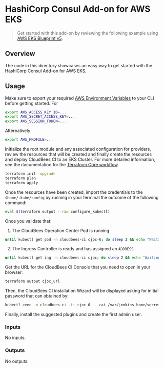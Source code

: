 # HashiCorp Consul Add-on for AWS EKS

> Get started with this add-on by reviewing the following example using [AWS EKS Blueprint v5](https://github.com/aws-ia/terraform-aws-eks-blueprints/tree/main).

## Overview

The code in this directory showcases an easy way to get started with the HashiCorp Consul Add-on for AWS EKS.

<!-- UNCOMMENT when root example is ready
* [main.tf](./main.tf) contains the AWS and Kubernetes resources needed to use this add-on.
* [outputs.tf](./outputs.tf) defines outputs that make interacting with `kubectl` easier
* [providers.tf](./providers.tf) defines the required Terraform (core) and Terraform provider versions
* [variables.tf](./variables.tf) defines the variables needed to use this add-on. -->

## Usage

Make sure to export your required [AWS Environment Variables](https://docs.aws.amazon.com/cli/latest/userguide/cli-configure-envvars.html) to your CLI before getting started. For

  ```bash
  export AWS_ACCESS_KEY_ID=... 
  export AWS_SECRET_ACCESS_KEY=...
  export AWS_SESSION_TOKEN=...
  ```

Alternatively

  ```bash
  export AWS_PROFILE=... 
  ```

Initialize the root module and any associated configuration for providers, review the resources that will be created and finally create the resources and deploy CloudBees CI to an EKS Cluster. For more detailed information, see the documentation for the [Terraform Core workflow](https://www.terraform.io/intro/core-workflow).

  ```sh
  terraform init -upgrade
  terraform plan
  terraform apply
  ```

Once the resources have been created, import the credentials to the `$home/.kube/config` by running in your terminal the outcome of the following command:

  ```sh
  eval $(terraform output --raw configure_kubectl)
  ```

Once you validate that:

1. The CloudBees Operation Center Pod is running

  ```sh
  until kubectl get pod -n cloudbees-ci cjoc-0; do sleep 2 && echo "Waiting for Pod to get ready"; done; echo "OC Pod is Ready"
  ```

2. The Ingress Controller is ready and has assigned an `ADDRESS`

  ```sh
  until kubectl get ing -n cloudbees-ci cjoc; do sleep 2 && echo "Waiting for Ingress to get ready"; done; echo "Ingress Ready"
  ```

Get the URL for the CloudBees CI Console that you need to open in your browser:

  ```sh
  terraform output cjoc_url
  ```

Then, the CloudBees CI installation Wizard will be displayed asking for initial password that can obtained by:

  ```sh
  kubectl exec -n cloudbees-ci -ti cjoc-0 -- cat /var/jenkins_home/secrets/initialAdminPassword
 ```

Finally, install the suggested plugins and create the first admin user.

<!-- BEGIN_TF_DOCS -->
### Inputs

No inputs.

### Outputs

No outputs.
<!-- END_TF_DOCS -->